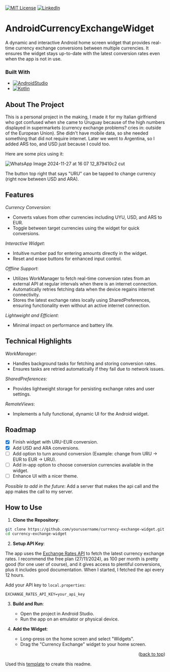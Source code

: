 <a id="readme-top"></a>
[![MIT License][license-shield]][license-url]
[![LinkedIn][linkedin-shield]][linkedin-url]

# AndroidCurrencyExchangeWidget

A dynamic and interactive Android home screen widget that provides real-time currency exchange conversions between multiple currencies. It ensures the widget stays up-to-date with the latest conversion rates even when the app is not in use.

### Built With
* [![AndroidStudio][AndroidStudio.com]][AndroidStudio-url]
* [![Kotlin][Kotlin.com]][Kotlin-url]

## About The Project
This is a personal project in the making, I made it for my Italian girlfriend who got confused when she came to Uruguay because of the high numbers displayed in supermarkets (currency exchange problems? cries in: outside of the European Union). She didn't have mobile data, so she needed something that did not require internet. Later we went to Argentina, so I added ARS too, and USD just because I could too.

Here are some pics using it:

![WhatsApp Image 2024-11-27 at 16 07 12_879410c2 cut](https://github.com/user-attachments/assets/91667dbc-88d4-421d-82a5-4542e06f2a90)

The button top right that says "URU" can be tapped to change currency (right now between USD and ARA). 

## Features
*Currency Conversion*:
* Converts values from other currencies including UYU, USD, and ARS to EUR.
* Toggle between target currencies using the widget for quick conversions.

*Interactive Widget*:
* Intuitive number pad for entering amounts directly in the widget.
* Reset and erase buttons for enhanced input control.

*Offline Support*:
* Utilizes WorkManager to fetch real-time conversion rates from an external API at regular intervals when there is an internet connection.
* Automatically retries fetching data when the device regains internet connectivity.
* Stores the latest exchange rates locally using SharedPreferences, ensuring functionality even without an active internet connection.

*Lightweight and Efficient*:
* Minimal impact on performance and battery life.

## Technical Highlights

*WorkManager*:
* Handles background tasks for fetching and storing conversion rates.
* Ensures tasks are retried automatically if they fail due to network issues.

*SharedPreferences*:
* Provides lightweight storage for persisting exchange rates and user settings.

*RemoteViews*:
* Implements a fully functional, dynamic UI for the Android widget.

## Roadmap
- [x] Finish widget with URU-EUR conversion.
- [x] Add USD and ARA conversions.
- [ ] Add option to turn around conversion (Example: change from URU -> EUR to EUR -> URU).
- [ ] Add in-app option to choose conversion currencies available in the widget.
- [ ] Enhance UI with a nicer theme.

*Possible to add in the future*:
Add a server that makes the api call and the app makes the call to my server.

## How to Use

1.  **Clone the Repository**:
    
```bash
git clone https://github.com/yourusername/currency-exchange-widget.git
cd currency-exchange-widget
```

2.  **Setup API Key**:

The app uses the [Exchange Rates API](https://exchangeratesapi.io/) to fetch the latest currency exchange rates. I recommend the free plan (27/11/2024), as 100 per month is pretty good (for one user of course), and it gives access to plentiful conversions, plus it includes good documentation. When I started, I fetched the api every 12 hours.
    
Add your API key to `local.properties`:

```        
EXCHANGE_RATES_API_KEY=your_api_key
```      
        
3.  **Build and Run**:
    -   Open the project in Android Studio.
    -   Run the app on an emulator or physical device.
      
4.  **Add the Widget**:
    -   Long-press on the home screen and select "Widgets".
    -   Drag the "Currency Exchange" widget to your home screen.


<p align="right">(<a href="#readme-top">back to top</a>)</p>

Used this [template](https://github.com/othneildrew/Best-README-Template/blob/main/README.md) to create this readme.

<!-- MARKDOWN LINKS & IMAGES -->
<!-- https://www.markdownguide.org/basic-syntax/#reference-style-links -->
[license-shield]: https://img.shields.io/github/license/othneildrew/Best-README-Template.svg?style=for-the-badge
[license-url]: https://github.com/GLandeira/AndroidCurrencyExchangeWidget/blob/develop/License.txt
[linkedin-shield]: https://img.shields.io/badge/-LinkedIn-black.svg?style=for-the-badge&logo=linkedin&colorB=555
[linkedin-url]: https://www.linkedin.com/in/gast%C3%B3n-landeira-garrone-90070b170/
[AndroidStudio.com]: https://img.shields.io/badge/Android%20Studio-3DDC84?style=flat&logo=AndroidStudio&logoColor=white
[AndroidStudio-url]: https://developer.android.com/studio
[Kotlin.com]: https://img.shields.io/badge/Kotlin-7F52FF?style=for-the-badge&logo=Kotlin&logoColor=white
[Kotlin-url]: https://developer.android.com/kotlin
